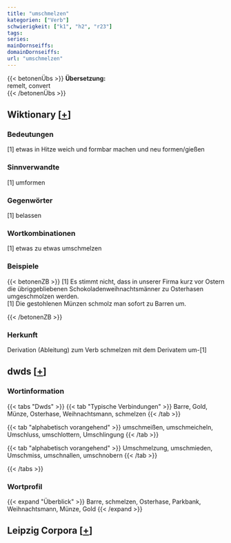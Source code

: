 ```yaml
---
title: "umschmelzen"
kategorien: ["Verb"]
schwierigkeit: ["k1", "h2", "r23"]
tags:
series:
mainDornseiffs:
domainDornseiffs:
url: "umschmelzen"
---
```


{{< betonenÜbs >}}
**Übersetzung:**  
remelt, convert  
{{< /betonenÜbs >}}

## Wiktionary [[+](https://de.wiktionary.org/wiki/umschmelzen)]

### Bedeutungen
[1] etwas in Hitze weich und formbar machen und neu formen/gießen  

### Sinnverwandte
[1] umformen  

### Gegenwörter
[1] belassen  

### Wortkombinationen
[1] etwas zu etwas umschmelzen  

### Beispiele
{{< betonenZB >}}
[1] Es stimmt nicht, dass in unserer Firma kurz vor Ostern die übriggebliebenen Schokoladenweihnachtsmänner zu Osterhasen umgeschmolzen werden.  
[1] Die gestohlenen Münzen schmolz man sofort zu Barren um.  

{{< /betonenZB >}}
### Herkunft
Derivation (Ableitung) zum Verb schmelzen mit dem Derivatem um-[1]  



## dwds [[+](https://www.dwds.de/wb/umschmelzen)]

### Wortinformation
{{< tabs "Dwds" >}}
{{< tab "Typische Verbindungen" >}}
Barre, Gold, Münze, Osterhase, Weihnachtsmann, schmelzen
{{< /tab >}}

{{< tab "alphabetisch vorangehend" >}}
umschmeißen, umschmeicheln, Umschluss, umschlottern, Umschlingung
{{< /tab >}}

{{< tab "alphabetisch vorangehend" >}}
Umschmelzung, umschmieden, Umschmiss, umschnallen, umschnobern
{{< /tab >}}

{{< /tabs >}}

### Wortprofil
{{< expand "Überblick" >}} Barre, schmelzen, Osterhase, Parkbank, Weihnachtsmann, Münze, Gold {{< /expand >}}

## Leipzig Corpora [[+](https://corpora.uni-leipzig.de/en/res?word=umschmelzen&corpusId=deu_newscrawl-public_2018)]

